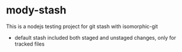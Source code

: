 # mody-stash
This is a nodejs testing project for git stash with isomorphic-git
* default stash included both staged and unstaged changes, only for tracked files